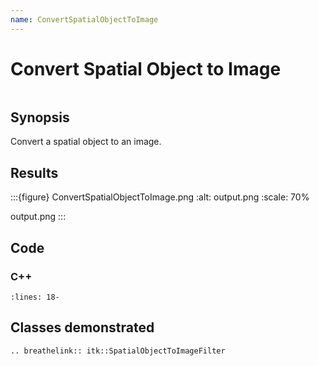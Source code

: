 ```yaml
---
name: ConvertSpatialObjectToImage
---
```


# Convert Spatial Object to Image

```{index} single: SpatialObjectToImageFilter
```

## Synopsis

Convert a spatial object to an image.

## Results

:::{figure} ConvertSpatialObjectToImage.png
:alt: output.png
:scale: 70%

output.png
:::

## Code

### C++

```{literalinclude} Code.cxx
:lines: 18-
```

## Classes demonstrated

```{eval-rst}
.. breathelink:: itk::SpatialObjectToImageFilter
```
